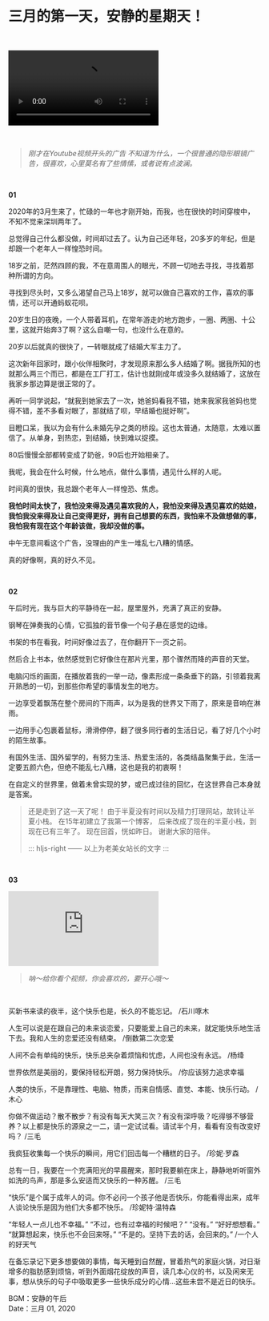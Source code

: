 # 三月的第一天，安静的星期天！

<br>

<video src="https://yier.me/usr/uploads/UPIN/123.mp4"></video>

<br>

> *刚才在Youtube视频开头的广告 不知道为什么，一个很普通的隐形眼镜广告，很喜欢，心里莫名有了些情愫，或者说有点波澜。*

<br>

**01**


2020年的3月生来了，忙碌的一年也才刚开始，而我，也在很快的时间穿梭中，不知不觉来深圳两年了。

总觉得自己什么都没做，时间却过去了。认为自己还年轻，20多岁的年纪，但是却跟一个老年人一样惶恐时间。

18岁之前，茫然四顾的我，不在意周围人的眼光，不顾一切地去寻找，寻找着那种所谓的方向。

寻找到尽头时，又多么渴望自己马上18岁，就可以做自己喜欢的工作，喜欢的事情，还可以开通蚂蚁花呗。

20岁生日的夜晚，一个人带着耳机，在常年游走的地方跑步，一圈、两圈、十公里，这就开始奔3了啊？这么自嘲一句，也没什么在意的。

20岁以后就真的很快了，一转眼就成了结婚大军主力了。

这次新年回家时，跟小伙伴相聚时，才发现原来那么多人结婚了啊。据我所知的也就那么两三个而已，都是在工厂打工，估计也就刚成年或没多久就结婚了，这放在我家乡那边算是很正常的了。

再听一同学说起，“就我到她家去了一次，她爸妈看我不错，她来我家我爸妈也觉得不错，差不多看对眼了，那就结了呗，早结婚也挺好啊”。

目瞪口呆，我以为会有什么未婚先孕之类的桥段。这也太普通，太随意，太难以置信了。从单身，到热恋，到结婚，快到难以捉摸。

80后慢慢全部都转变成了奶爸，90后也开始相亲了。

我呢，我会在什么时候，什么地点，做什么事情，遇见什么样的人呢。

时间真的很快，我总跟个老年人一样惶恐、焦虑。

**我怕时间太快了，我怕没来得及遇见喜欢我的人，我怕没来得及遇见喜欢的姑娘，我怕我没来得及让自己变得更好，拥有自己想要的东西，我怕来不及做想做的事，我怕我有现在这个年龄该做，我却没做的事。**

中午无意间看这个广告，没理由的产生一堆乱七八糟的情感。

真的好像啊，真的好久不见。

<br>

**02**

午后时光，我与巨大的平静待在一起，屋里屋外，充满了真正的安静。

钢琴在弹奏我的心情，它孤独的音节像一个句子悬在感觉的边缘。

书架的书在看我，时间好像过去了，在你翻开下一页之前。

然后合上书本，依然感觉到它好像住在那片光里，那个骤然而降的声音的天堂。

电脑闪烁的画面，在播放着我的一举一动，像素形成一条条垂下的路，引领着我离开熟悉的一切，到那些你希望的事情发生的地方。

一边享受着飘荡在整个房间的下雨声，以为是我的世界又下雨了，原来是音响在淋雨。

一边用手心包裹着鼠标，滑滑停停，翻了很多同行者的生活日记，看了好几个小时的陌生故事。

有国外生活、国外留学的，有努力生活、热爱生活的，各类结晶聚集于此，生活一定要五颜六色，但绝不能乱七八糟，这也是我的初衷啊！

在自定义的世界里，做着未曾实现的梦，或已成过往的回忆，在这世界自己本身就是答案。

> 还是走到了这一天了呢！
> 由于半夏没有时间以及精力打理网站，故转让半夏小栈。
> 在15年初建立了我第一个博客，
> 后来改成了现在的半夏小栈，到现在已有三年了。
> 现在回首，恍如昨日。
> 谢谢大家的陪伴。
> 
> ::: hljs-right
> —— 以上为老美女站长的文字
> :::


<br>

**03**

<iframe src="https://image.raindays.cn/Myself-Resources/video/1580696692.mp4" scrolling="no" border="0" frameborder="no" framespacing="0" allowfullscreen="true"> </iframe>

<br>

> *呐～给你看个视频，你会喜欢的，要开心哦～*

<br>

买新书来读的夜半，这个快乐也是，长久的不能忘记。
/石川啄木

人生可以说是在跟自己的未来谈恋爱，只要能爱上自己的未来，就定能快乐地生活下去。我和人生的恋爱还没有结束。 
/倒数第二次恋爱

人间不会有单纯的快乐，快乐总夹杂着烦恼和忧虑，人间也没有永远。
/杨绛 

世界依然是美丽的，要保持轻松开朗，努力保持快乐。
/你应该努力追求幸福 

人类的快乐，不是靠理性、电脑、物质，而来自情感、直觉、本能、快乐行动。 
/木心

你做不做运动？散不散步？有没有每天大笑三次？有没有深呼吸？吃得够不够营养？以上都是快乐的源泉之一二，请一定试试看。请试半个月，看看有没有改变好吗？
/三毛

我疯狂收集每一个快乐的瞬间，用它们回击每一个糟糕的日子。
/珍妮·罗森 

总有一日，我要在一个充满阳光的早晨醒来，那时我要躺在床上，静静地听听窗外如洗的鸟声，那是多么安适而又快乐的一种苏醒。
/三毛

“快乐”是个属于成年人的词。你不必问一个孩子他是否快乐，你能看得出来，成年人谈论快乐是因为他们大多都不快乐。
/珍妮特·温特森 

“年轻人一点儿也不幸福。”
“不过，也有过幸福的时候吧？”
“没有。”
“好好想想看。”
“就算想起来，快乐也不会回来呀。”
“不是的。坚持下去的话，会回来的。”
/一个人的好天气

在备忘录记下更多想要做的事情，每天睡到自然醒，冒着热气的家庭火锅，对日渐增多的脂肪感到烦恼，听到外面烟花绽放的声音，读几本心仪的书，以及闲来无事，想从快乐的句子中吸取更多一些快乐成分的心情...这些未尝不是近日的快乐。


BGM：安静的午后 <br>
Date：三月 01, 2020
